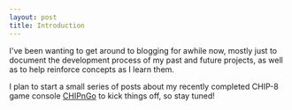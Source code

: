 ```yaml
---
layout: post
title: Introduction
---
```


I've been wanting to get around to blogging for awhile now, mostly just to document the development process of my past and future projects, as well as to help reinforce concepts as I learn them. 

I plan to start a small series of posts about my recently completed CHIP-8 game console [CHIPnGo](https://github.com/kurtjd/CHIPnGo) to kick things off, so stay tuned!